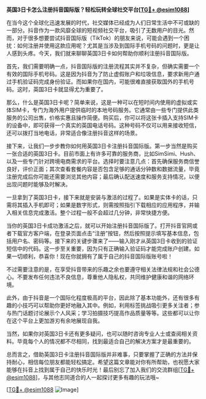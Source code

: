**英国3日卡怎么注册抖音国际版？轻松玩转全球社交平台[[TG💪+ @esim1088](https://t.me/s/esim1088)]**

在当今这个全球化迅速发展的时代，社交媒体已经成为人们日常生活中不可或缺的一部分。抖音作为一款风靡全球的短视频社交平台，吸引了无数用户的目光。然而，对于很多想要尝试抖音国际版（TikTok）的朋友来说，可能会遇到一个困扰：如何注册并使用这款应用呢？尤其是当涉及到国际手机号码的问题时，更是让人感到头疼。今天，我们就来聊聊英国3日卡如何帮助你顺利注册抖音国际版。

首先，我们需要明确一点，抖音国际版的注册流程其实并不复杂，但确实需要一个有效的国际手机号码。这是因为抖音为了防止虚假账户和垃圾信息，要求新用户通过手机验证码完成身份验证。而如果你在国内，可能很难直接获取国外的手机号码。这时，英国3日卡就显得尤为重要了。

那么，什么是英国3日卡呢？简单来说，这是一种可以在短时间内使用的虚拟或实体SIM卡，专门为海外用户提供临时的本地号码服务。它通常由一些专门提供此类服务的公司出售，价格实惠且操作简便。购买后，你可以将这张卡插入支持SIM卡的设备中，即可获得一个真实的英国电话号码。这种号码不仅可以用来接收短信，还可以拨打当地电话，非常适合像注册抖音这样的场景。

接下来，让我们一步步教你如何用英国3日卡注册抖音国际版。第一步当然是购买一张合适的英国3日卡。目前市面上有许多可靠的服务商，比如SimSimi、Hush、以及一些专门针对跨境电商需求的平台。选择时要注意几点：首先确保服务商信誉良好，评价正面；其次查看套餐内容是否包含足够的通话分钟数和数据流量，毕竟注册完成后你可能还需要浏览其他内容；最后确认配送速度和服务支持情况，以便出现问题时能够及时解决。

一旦拿到了英国3日卡，接下来就是安装与激活的过程了。如果是实体卡的话，只需将其插入手机即可；如果是数字形式，则需按照指引下载相应的应用程序，并输入相关信息完成激活。整个过程一般不会超过几分钟，非常快捷方便。

当你的英国3日卡成功激活之后，就可以开始注册抖音国际版了。打开抖音官网或者下载官方客户端，在登录页面点击“注册”按钮，然后按照提示填写基本信息，包括用户名、密码等。接下来的关键步骤来了——输入刚才从英国3日卡收到的验证短信中的代码。这一步至关重要，因为只有正确输入验证码才能完成账户创建。如果一切顺利，恭喜你！现在你就拥有了属于自己的抖音国际版账号啦！

不过需要注意的是，在享受抖音带来的乐趣之余也要遵守相关法律法规和社会公德心。不要发布任何违法不良信息，尊重他人隐私权，共同维护健康和谐的网络环境。

此外，由于抖音是一个国际化程度极高的平台，因此除了基本功能外，还有很多有趣的小技巧可以帮助你更好地融入其中。例如，利用标签挑战吸引更多关注者；参与热门话题讨论展示个人风采；学习拍摄技巧提高作品质量等等。这些都可以让你在这个平台上更加游刃有余地展现自我。

当然，如果你对英国3日卡还有更多疑问，也可以随时咨询专业人士或查阅相关资料。毕竟每个人的情况都不尽相同，找到最适合自己的解决方案才是最重要的。

总而言之，借助英国3日卡注册抖音国际版并非难事，只要掌握了正确的方法并保持耐心，相信每位朋友都能轻松搞定。希望这篇文章能对你有所帮助，也祝愿大家能够在抖音上找到属于自己的快乐时光！最后别忘了加入我们的交流群组[[TG💪+ @esim1088](https://t.me/s/esim1088)]，与其他志同道合的人一起探讨更多有趣的玩法哦~

[[TG💪+ @esim1088](https://t.me/s/esim1088) ![Image](https://i.postimg.cc/4NQfJmqS/Snipaste-2025-05-13-00-14-12.png)]